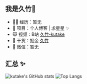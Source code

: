 ## 我是久竹👋


- 👨‍💻 经历：暂无
- 🏡 项目：个人博客 | 求星星 ✨
- 😺 视频：B站 [久竹-kutake](https://space.bilibili.com/477099493)
- 🌱 干货：掘金 [久竹](https://juejin.cn/user/460035935712205)
- 💬 微信：暂无

##  汇总 ✨

![kutake's GitHub stats](https://github-readme-stats.vercel.app/api?username=kutake&hide_title=true&hide_border=true&show_icons=true&include_all_commits=true&line_height=21&bg_color=0,EC6C6C,FFD479,FFFC79,73FA79&theme=graywhite&locale=cn)
![Top Langs](https://github-readme-stats.vercel.app/api/top-langs/?username=kutake&hide_title=true&hide_border=true&layout=compact&bg_color=0,73FA79,73FDFF,D783FF&theme=graywhite&locale=cn)

